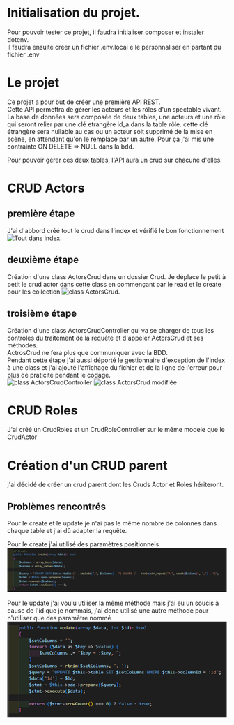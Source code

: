# Initialisation du projet.
Pour pouvoir tester ce projet, il faudra initialiser composer et instaler dotenv.  
Il faudra ensuite créer un fichier .env.local e le personnaliser en partant du fichier .env  
  
  
# Le projet
Ce projet a pour but de créer une première API REST.  
Cette API permettra de gérer les acteurs et les rôles d'un spectable vivant.  
La base de données sera composée de deux tables, une acteurs et une rôle qui seront relier par une clé etrangère id_a dans la table rôle.
cette clé étrangère sera nullable au cas ou un acteur soit supprimé de la mise en scène, en attendant qu'on le remplace par un autre.
Pour ça j'ai mis une contrainte ON DELETE => NULL dans la bdd.  
  
Pour pouvoir gérer ces deux tables, l'API aura un crud sur chacune d'elles.  
  
# CRUD Actors
## première étape
J'ai d'abbord créé tout le crud dans l'index et vérifié le bon fonctionnement
![Tout dans index](/img/all-index.png "all-index").

## deuxième étape
Création d'une class ActorsCrud dans un dossier Crud.
Je déplace le petit à petit le crud actor dans cette class en commençant par le read et le create pour les collection
![class ActorsCrud](/img/class-ActorsCrud.png "ActorsCrud").

## troisième étape
Création d'une class ActorsCrudController qui va se charger de tous les controles du traitement de la requête et d'appeler ActorsCrud et ses méthodes.  
ActrosCrud ne fera plus que communiquer avec la BDD.  
Pendant cette étape j'ai aussi déporté le gestionnaire d'exception de l'index à une class et j'ai ajouté l'affichage du fichier et de la ligne de l'erreur pour plus de praticité pendant le codage.  
![class ActorsCrudController](/img/class-ActorsCrudController.png "ActorsCrudController")
![class ActorsCrud modifiée](/img/new-class-ActorsCrud.png "new-ActorsCrud")

# CRUD Roles
J'ai créé un CrudRoles et un CrudRoleController sur le même modele que le CrudActor

# Création d'un CRUD parent

j'ai décidé de créer un crud parent dont les Cruds Actor et Roles hériteront.

## Problèmes rencontrés
Pour le create et le update je n'ai pas le même nombre de colonnes dans chaque table et j'ai dû adapter la requête.  

Pour le create j'ai utilisé des paramètres positionnels  
![crudCreate](/img/crud-create.png "crud create")

Pour le update j'ai voulu utiliser la même méthode mais j'ai eu un soucis à cause de l'id que je nommais, j'ai donc utilisé une autre méthode pour n'utiliser que des paramètre nommé  
![crudUpdate](/img/crud-update.png "crud update")

